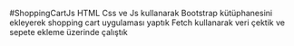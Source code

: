 #ShoppingCartJs
HTML Css ve Js kullanarak Bootstrap kütüphanesini ekleyerek shopping cart uygulaması yaptık Fetch kullanarak veri çektik ve sepete ekleme üzerinde çalıştık
